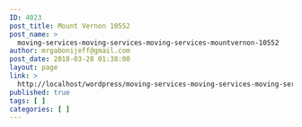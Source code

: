 ```yaml
---
ID: 4023
post_title: Mount Vernon 10552
post_name: >
  moving-services-moving-services-moving-services-mountvernon-10552
author: mrgabonijeff@gmail.com
post_date: 2018-03-28 01:38:00
layout: page
link: >
  http://localhost/wordpress/moving-services-moving-services-moving-services-mountvernon-10552/
published: true
tags: [ ]
categories: [ ]
---
```

